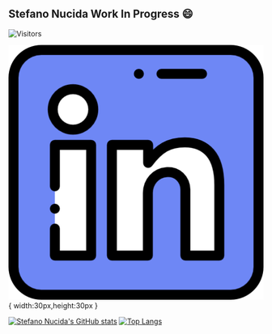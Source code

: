 ## Stefano Nucida Work In Progress 😄

![Visitors](https://visitor-badge.laobi.icu/badge?page_id=StefanoNucida) 

[![LinkedIn](https://github.com/stefanonucida/StefanoNucida/blob/main/linkedin.png?raw=true)](https://www.linkedin.com/in/stefano-nucida-61b0b662/){ width:30px,height:30px }


[![Stefano Nucida's GitHub stats](https://github-readme-stats.vercel.app/api?username=stefanonucida&show_icons=true&line_height=27&count_private=true&title_color=ffffff&text_color=c9cacc&icon_color=2bbc8a&bg_color=1d1f21)](https://github.com/stefanonucida/) 
[![Top Langs](https://github-readme-stats.vercel.app/api/top-langs/?username=stefanonucida&title_color=ffffff&text_color=c9cacc&icon_color=2bbc8a&bg_color=1d1f21)](https://github.com/stefanonucida/)
 
<!--
**stefanonucida/StefanoNucida** is a ✨ _special_ ✨ repository because its `README.md` (this file) appears on your GitHub profile.

Here are some ideas to get you started:

- 🔭 I’m currently working on ...
- 🌱 I’m currently learning ...
- 👯 I’m looking to collaborate on ...
- 🤔 I’m looking for help with ...
- 💬 Ask me about ...
- 📫 How to reach me: ...
- 😄 Pronouns: ...
- ⚡ Fun fact: ...
-->

